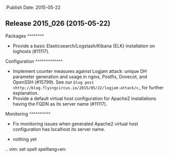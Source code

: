 :Publish Date: 2015-05-22

Release 2015_026 (2015-05-22)
-----------------------------

Packages
^^^^^^^^

* Provide a basic Elasticsearch/Logstash/Kibana (ELK) installation on loghosts
  (#11117).

Configuration
^^^^^^^^^^^^^

* Implement counter measures against Logjam attack: unique DH parameter
  generation and usage in nginx, Postfix, Dovecot, and OpenSSH (#15799).
  See our `blog post <http://blog.flyingcircus.io/2015/05/22/logjam-attack/>`_
  for further explanation.
* Provide a default virtual host configuration for Apache2 installations having
  the FQDN as its server name (#11117).


Monitoring
^^^^^^^^^^

* Fix monitoring issues when generated Apache2 virtual host configuration has
  localhost its server name.

* nothing yet


.. vim: set spell spelllang=en:
